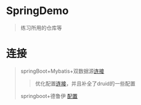# SpringDemo
> 练习所用的仓库等

# 连接

> springBoot+Mybatis+双数据源[连接](https://github.com/myliwenbo/SpringDemo/tree/master/SpringBootMybatisDataSource)
>
> > 优化配置[连接](https://github.com/myliwenbo/SpringDemo/tree/master/springboot_mybatis_data_source)，并且补全了druid的一些配置
>
> springboot+德鲁伊 [配置](https://github.com/myliwenbo/Springboot/tree/master/datasource/SpringBootDruid)

